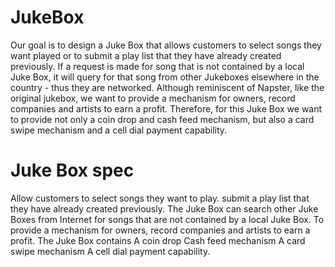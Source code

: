 # JukeBox
Our goal is to design a Juke Box that allows customers to select songs they want played or to submit a play list that they have already created previously. If a request is made for song that is not contained by a local Juke Box, it will query for that song from other Jukeboxes elsewhere in the country - thus they are networked. Although reminiscent of Napster, like the original jukebox, we want to provide a mechanism for owners, record companies and artists to earn a profit. Therefore, for this Juke Box we want to provide not only a coin drop and cash feed mechanism, but also a card swipe mechanism and a cell dial payment capability.
# Juke Box spec
  Allow customers to
  select songs they want to play.
  submit a play list that they have already created previously.
  The Juke Box can search other Juke Boxes from Internet for songs that are not contained by a local Juke Box.
  To provide a mechanism for owners, record companies and artists to earn a profit. The Juke Box contains
  A coin drop
  Cash feed mechanism
  A card swipe mechanism
  A cell dial payment capability.
